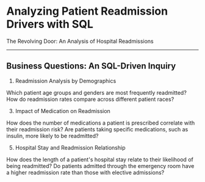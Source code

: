 # Analyzing Patient Readmission Drivers with SQL
The Revolving Door: An Analysis of Hospital Readmissions

---

## Business Questions: An SQL-Driven Inquiry
1. Readmission Analysis by Demographics
   
Which patient age groups and genders are most frequently readmitted?
How do readmission rates compare across different patient races?

3. Impact of Medication on Readmission
   
How does the number of medications a patient is prescribed correlate with their readmission risk?
Are patients taking specific medications, such as insulin, more likely to be readmitted?

5. Hospital Stay and Readmission Relationship
   
How does the length of a patient's hospital stay relate to their likelihood of being readmitted?
Do patients admitted through the emergency room have a higher readmission rate than those with elective admissions?

